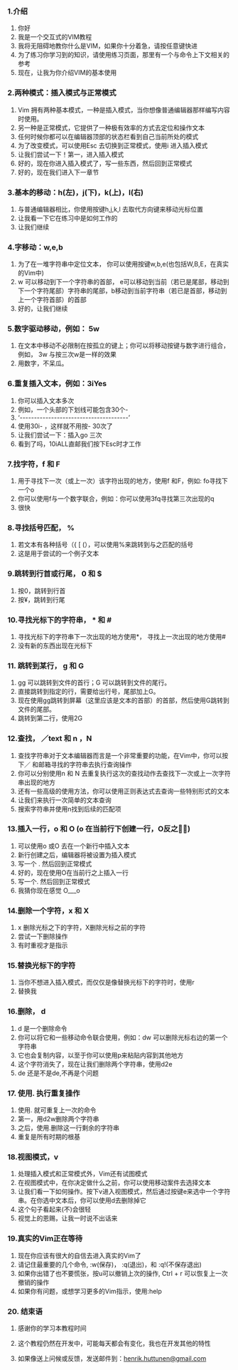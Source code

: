 ### 1.介绍

1. 你好
2. 我是一个交互式的VIM教程
3. 我将无阻碍地教你什么是VIM，如果你十分着急，请按任意键快进
4. 为了练习你学习到的知识，请使用练习页面，那里有一个与命令上下文相关的参考
5. 现在，让我为你介绍VIM的基本使用



### 2.两种模式：插入模式与正常模式

1. Vim 拥有两种基本模式，一种是插入模式，当你想像普通编辑器那样编写内容时使用。
2. 另一种是正常模式，它提供了一种极有效率的方式去定位和操作文本
3. 任何时候你都可以在编辑器顶部的状态栏看到自己当前所处的模式
4. 为了改变模式，可以使用Esc 去切换到正常模式，使用i 进入插入模式
5. 让我们尝试一下！第一，进入插入模式
6. 好的，现在你进入插入模式了，写一些东西，然后回到正常模式
7. 好的，现在我们进入下一章节



### 3.基本的移动：h(左)，j(下)，k(上)，l(右)

1. 与普通编辑器相比，你使用按键h,j,k,l 去取代方向键来移动光标位置
2. 让我看一下它在练习中是如何工作的
3. 让我们继续



### 4.字移动：w,e,b

1. 为了在一堆字符串中定位文本， 你可以使用按键w,b,e(也包括W,B,E，在真实的Vim中)
2. w 可以移动到下一个字符串的首部， e可以移动到当前（若已是尾部，移动到下一个字符尾部）字符串的尾部，b移动到当前字符串（若已是首部，移动到上一个字符首部）的首部
3. 好的，让我们继续



### 5.数字驱动移动，例如： 5w

1. 在文本中移动不必限制在按孤立的键上；你可以将移动按键与数字进行组合，例如， 3w 与按三次w是一样的效果
2. 用数字，不呆瓜。



### 6.重复插入文本，例如：3iYes

1. 你可以插入文本多次
2. 例如，一个头部的下划线可能包含30个-
3. ‘--------------------------------------’
4. 使用30i-<Esc> ，这样就不用按- 30次了
5. 让我们尝试一下：插入go 三次
6. 看到了吗，10iALL直邮我们按下Esc时才工作



### 7.找字符，f 和 F

1. 用于寻找下一次（或上一次）该字符出现的地方，使用f 和F，例如: fo寻找下一个o
2. 你可以使用f与一个数字联合，例如：你可以使用3fq寻找第三次出现的q 
3. 很快



### 8.寻找括号匹配， %

1. 若文本有各种括号（{ [ (），可以使用%来跳转到与之匹配的括号
2. 这是用于尝试的一个例子文本

###  9.跳转到行首或行尾， 0 和 $

1. 按0，跳转到行首
2. 按¥，跳转到行尾



### 10.寻找光标下的字符串， * 和 \# #

1. 寻找光标下的字符串下一次出现的地方使用*， 寻找上一次出现的地方使用#
2. 没有新的东西出现在光标下



### 11. 跳转到某行， g 和 G

1. gg 可以跳转到文件的首行；G 可以跳转到文件的尾行。
2. 直接跳转到指定的行，需要给出行号，尾部加上G。
3. 现在使用gg跳转到屏幕（这里应该是文本的首部）的首部，然后使用G跳转到文件的尾部。
4. 跳转到第二行，使用2G



### 12.查找， ／text 和 n ，N

1. 查找字符串对于文本编辑器而言是一个非常重要的功能，在Vim中，你可以按下／ 和邮箱寻找的字符串去执行查询操作
2. 你可以分别使用n 和 N 去重复执行这次的查找动作去查找下一次或上一次字符串出现的地方
3. 还有一些高级的使用方法，你可以使用正则表达式去查询一些特别形式的文本
4. 让我们来执行一次简单的文本查询
5. 搜索字符串并使用n找到后续的匹配项

### 13.插入一行，o 和 O (o 在当前行下创建一行，O反之)

1. 可以使用o 或O 去在一个新行中插入文本
2. 新行创建之后，编辑器将被设置为插入模式
3. 写一个 . 然后回到正常模式
4. 好的，现在使用O在当前行之上插入一行
5. 写一个. 然后回到正常模式
6. 我猜你现在感觉 O___o



### 14.删除一个字符，x 和 X

1. x 删除光标之下的字符，X删除光标之前的字符
2. 尝试一下删除操作
3. 有时重视才是指示



### 15.替换光标下的字符

1. 当你不想进入插入模式，而仅仅是像替换光标下的字符时，使用r
2. 替换我



### 16.删除， d

1. d 是一个删除命令
2. 你可以将它和一些移动命令联合使用，例如：dw  可以删除光标右边的第一个字符串
3. 它也会复制内容，以至于你可以使用p来粘贴内容到其他地方
4. 这个字符消失了，现在让我们删除两个字符串，使用d2e
5. de 还是不是de,不再是个问题



### 17. 使用. 执行重复操作

1. 使用. 就可重复上一次的命令
2. 第一，用d2w删除两个字符串
3. 之后，使用.删除这一行剩余的字符串
4. 重复是所有时期的根基



### 18.视图模式，v 

1. 处理插入模式和正常模式外，Vim还有试图模式
2. 在视图模式中，在你决定做什么之前，你可以使用移动案件去选择文本
3. 让我们看一下如何操作。按下v进入视图模式，然后通过按键e来选中一个字符串。在你选中文本后，你可以使用d去删除掉它
4. 这个句子看起来(不)会很轻
5. 视觉上的恩赐，让我一时说不出话来



### 19.真实的Vim正在等待

1. 现在你应该有很大的自信去进入真实的Vim了
2. 请记住最重要的几个命令,    :w(保存)， :q(退出)，和 :q!(不保存退出)
3. 如果你出错了也不要慌张，按u可以撤销上次的操作, Ctrl + r 可以恢复上一次撤销的操作
4. 如果你有问题，或想学习更多的Vim指示，使用:help



### 20. 结束语

1. 感谢你的学习本教程时间

2. 这个教程仍然在开发中，可能每天都会有变化，我也在开发其他的特性

3. 如果像送上问候或反馈，发送邮件到：henrik.huttunen@gmail.com

   ​